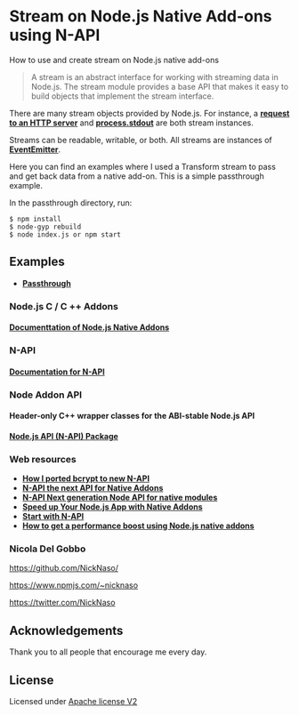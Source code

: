 # Stream on Node.js Native Add-ons using N-API

How to use and create stream on Node.js native add-ons

>A stream is an abstract interface for working with streaming data in Node.js. 
>The stream module provides a base API that makes it easy to build objects that 
>implement the stream interface.

There are many stream objects provided by Node.js. For instance, a **[request to an 
HTTP server](https://nodejs.org/dist/latest/docs/api/http.html#http_class_http_incomingmessage)**
and **[process.stdout](https://nodejs.org/dist/latest-v9.x/docs/api/process.html#process_process_stdout)**
are both stream instances.

Streams can be readable, writable, or both. All streams are instances of 
**[EventEmitter](https://nodejs.org/dist/latest/docs/api/events.html)**.

Here you can find an examples where I used a Transform stream to pass and get
back data from a native add-on. This is a simple passthrough example.

In the passthrough directory, run:

```text
$ npm install
$ node-gyp rebuild
$ node index.js or npm start
```

## Examples

* **[Passthrough](/passthrough)**

### Node.js C / C ++ Addons

#### [Documenttation of Node.js Native Addons](https://nodejs.org/dist/latest/docs/api/addons.html)

### N-API 

#### [Documentation for N-API](https://nodejs.org/dist/latest/docs/api/n-api.html)

### Node Addon API
#### Header-only C++ wrapper classes for the ABI-stable Node.js API
#### [Node.js API (N-API) Package](https://github.com/nodejs/node-addon-api/)

### Web resources

* **[How I ported bcrypt to new N-API](https://medium.com/the-node-js-collection/how-i-ported-bcrypt-to-new-n-api-d0b8c9fe6136)**
* **[N-API the next API for Native Addons](https://youtu.be/-Oniup60Afs)**
* **[N-API Next generation Node API for native modules](https://www.slideshare.net/michaeldawson3572846/n-apinode-summit2017final)**
* **[Speed up Your Node.js App with Native Addons](https://medium.com/the-node-js-collection/speed-up-your-node-js-app-with-native-addons-5e76a06f4a40)**
* **[Start with N-API](https://hackernoon.com/n-api-and-getting-started-with-writing-c-addons-for-node-js-cf061b3eae75)**
* **[How to get a performance boost using Node.js native addons](https://medium.com/developers-writing/how-to-get-a-performance-boost-using-node-js-native-addons-fd3a24719c85)**

### Nicola Del Gobbo

<https://github.com/NickNaso/>

<https://www.npmjs.com/~nicknaso>

<https://twitter.com/NickNaso>

## Acknowledgements

Thank you to all people that encourage me every day.

## License

Licensed under [Apache license V2](./LICENSE)